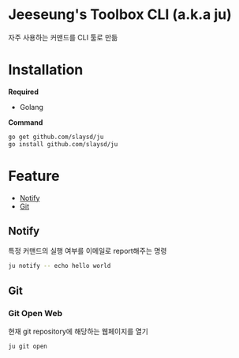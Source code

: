 # Jeeseung's Toolbox CLI (a.k.a ju)
자주 사용하는 커맨드를 CLI 툴로 만듦

# Installation

**Required**
- Golang

**Command**
``` bash
go get github.com/slaysd/ju
go install github.com/slaysd/ju
```

# Feature
- [Notify](#notify)
- [Git](#git)


## Notify
특정 커맨드의 실행 여부를 이메일로 report해주는 명령
``` bash
ju notify -- echo hello world
```

## Git

### Git Open Web
현재 git repository에 해당하는 웹페이지를 열기
``` bash
ju git open
```
